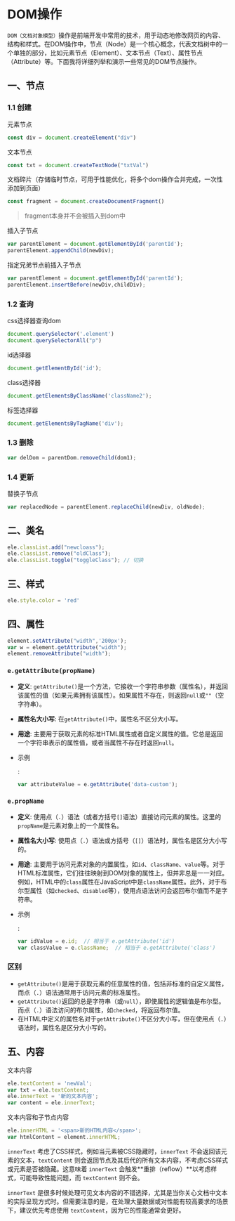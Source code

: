 # DOM操作

`DOM（文档对象模型）`操作是前端开发中常用的技术，用于动态地修改网页的内容、结构和样式。在DOM操作中，节点（Node）是一个核心概念，代表文档树中的一个单独的部分，比如元素节点（Element）、文本节点（Text）、属性节点（Attribute）等。下面我将详细列举和演示一些常见的DOM节点操作。

## 一、节点

### 1.1 创建

元素节点

```js
const div = document.createElement("div")
```

文本节点

```js
const txt = document.createTextNode("txtVal")
```

文档碎片（存储临时节点，可用于性能优化，将多个dom操作合并完成，一次性添加到页面）

```js
const fragment = document.createDocumentFragment()
```

> fragment本身并不会被插入到dom中

插入子节点

```js
var parentElement = document.getElementById('parentId');
parentElement.appendChild(newDiv);
```

指定兄弟节点前插入子节点

```js
var parentElement = document.getElementById('parentId');
parentElement.insertBefore(newDiv,childDiv);
```

### 1.2 查询

css选择器查询dom

```js
document.querySelector('.element')
document.querySelectorAll("p")
```

id选择器

```js
document.getElementById('id'); 
```

class选择器

```js
document.getElementsByClassName('className2'); 
```

标签选择器

```js
document.getElementsByTagName('div');
```

### 1.3 删除

```js
var delDom = parentDom.removeChild(dom1);
```

### 1.4 更新

替换子节点

```js
var replacedNode = parentElement.replaceChild(newDiv, oldNode);
```

## 二、类名

```js
ele.classList.add("newcloass");
ele.classList.remove("oldClass");
ele.classList.toggle("toggleClass"); // 切换
```

## 三、样式

```js
ele.style.color = 'red'
```

## 四、属性

```js
element.setAttribute("width",'200px');
var w = element.getAttribute("width");
element.removeAttribute("width");
```

### `e.getAttribute(propName)`

- **定义**: `getAttribute()`是一个方法，它接收一个字符串参数（属性名），并返回该属性的值（如果元素拥有该属性）。如果属性不存在，则返回`null`或`""`（空字符串）。

- **属性名大小写**: 在`getAttribute()`中，属性名不区分大小写。

- **用途**: 主要用于获取元素的标准HTML属性或者自定义属性的值。它总是返回一个字符串表示的属性值，或者当属性不存在时返回`null`。

- 示例

  :

  ```js
  var attributeValue = e.getAttribute('data-custom');
  ```

### `e.propName`

- **定义**: 使用点（`.`）语法（或者方括号`[]`语法）直接访问元素的属性。这里的`propName`是元素对象上的一个属性名。

- **属性名大小写**: 使用点（`.`）语法或方括号（`[]`）语法时，属性名是区分大小写的。

- **用途**: 主要用于访问元素对象的内置属性，如`id`、`className`、`value`等。对于HTML标准属性，它们往往映射到DOM对象的属性上，但并非总是一一对应。例如，HTML中的`class`属性在JavaScript中是`className`属性。此外，对于布尔型属性（如`checked`、`disabled`等），使用点语法访问会返回布尔值而不是字符串。

- 示例

  :

  ```js
  var idValue = e.id;  // 相当于 e.getAttribute('id')
  var classValue = e.className;  // 相当于 e.getAttribute('class')
  ```

### 区别

- `getAttribute()`是用于获取元素的任意属性的值，包括非标准的自定义属性，而点（`.`）语法通常用于访问元素的标准属性。
- `getAttribute()`返回的总是字符串（或`null`），即使属性的逻辑值是布尔型。而点（`.`）语法访问的布尔属性，如`checked`，将返回布尔值。
- 在HTML中定义的属性名对于`getAttribute()`不区分大小写，但在使用点（`.`）语法时，属性名是区分大小写的。

## 五、内容

文本内容

```js
ele.textContent = 'newVal';
var txt = ele.textContent;
ele.innerText = '新的文本内容';
var content = ele.innerText;
```

文本内容和子节点内容

```js
ele.innerHTML = '<span>新的HTML内容</span>';
var htmlContent = element.innerHTML;
```

`innerText` 考虑了CSS样式，例如当元素被CSS隐藏时，`innerText` 不会返回该元素的文本，`textContent` 则会返回节点及其后代的所有文本内容，不考虑CSS样式或元素是否被隐藏。这意味着 `innerText` 会触发**重排（reflow）**以考虑样式，可能导致性能问题，而 `textContent` 则不会。

`innerText` 是很多时候处理可见文本内容的不错选择，尤其是当你关心文档中文本的实际呈现方式时。但需要注意的是，在处理大量数据或对性能有较高要求的场景下，建议优先考虑使用 `textContent`，因为它的性能通常会更好。





